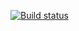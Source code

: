 [![Build status](https://ci.appveyor.com/api/projects/status/9vbcutxki45fabi1?svg=true)](https://ci.appveyor.com/project/KolominD/cardorder)
